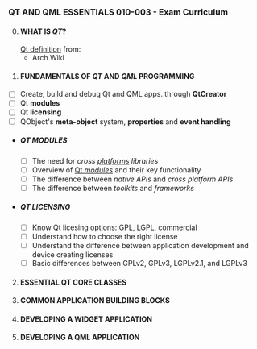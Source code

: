 ### QT AND QML ESSENTIALS 010-003 - Exam Curriculum
0. #### WHAT IS *QT*?
	[Qt definition](definition.md) from:
	- Arch Wiki
1. #### FUNDAMENTALS OF *QT* AND *QML* PROGRAMMING
- [ ] Create, build and debug Qt and QML apps. through **QtCreator**
- [ ] Qt **modules**
- [ ] Qt **licensing**
- [ ] QObject's **meta-object** system, **properties** and **event handling**

* ##### QT MODULES
    - [ ] The need for *cross [platforms](supported_platforms.md) libraries*
    - [ ] Overview of [Qt *modules*](modules.md) and their key functionality
    - [ ] The difference between *native APIs* and *cross platform APIs*
    - [ ] The difference between *toolkits* and *frameworks*

* ##### QT LICENSING
    - [ ] Know Qt licesing options: GPL, LGPL, commercial
    - [ ] Understand how to choose the right license
    - [ ] Understand the difference between application development and device creating licenses
    - [ ] Basic differences between GPLv2, GPLv3, LGPLv2.1, and LGPLv3

2. #### ESSENTIAL QT CORE CLASSES

3. #### COMMON APPLICATION BUILDING BLOCKS

4. #### DEVELOPING A WIDGET APPLICATION

5. #### DEVELOPING A QML APPLICATION